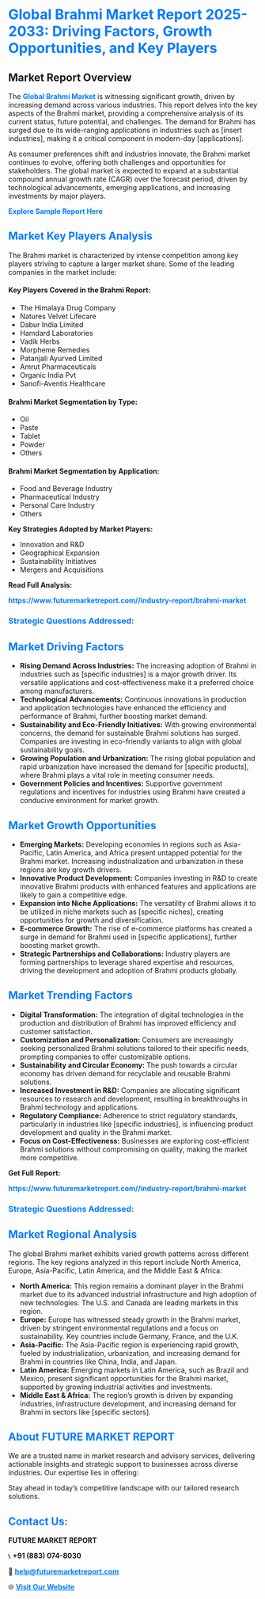 <h1 style="color: #007BFF;">Global Brahmi Market Report 2025-2033: Driving Factors, Growth Opportunities, and Key Players</h1>

<section id="overview">
<h2>Market Report Overview</h2>
<p>The <a href="https://www.futuremarketreport.com//industry-report/brahmi-market" style="color: #007BFF; text-decoration: none;"><strong>Global Brahmi Market</strong></a> is witnessing significant growth, driven by increasing demand across various industries. This report delves into the key aspects of the Brahmi market, providing a comprehensive analysis of its current status, future potential, and challenges. The demand for Brahmi has surged due to its wide-ranging applications in industries such as [insert industries], making it a critical component in modern-day [applications].</p>
<p>As consumer preferences shift and industries innovate, the Brahmi market continues to evolve, offering both challenges and opportunities for stakeholders. The global market is expected to expand at a substantial compound annual growth rate (CAGR) over the forecast period, driven by technological advancements, emerging applications, and increasing investments by major players.</p>
</section>

<section id="overview">
<p><a href="https://www.futuremarketreport.com//request-sample/reportId=79439" style="color: #007BFF; text-decoration: none;"><strong>Explore Sample Report Here</strong></a></p>
</section>

<section id="key-players">
<h2 style="color: #007BFF;">Market Key Players Analysis</h2>
<p>The Brahmi market is characterized by intense competition among key players striving to capture a larger market share. Some of the leading companies in the market include:</p>
<h4>Key Players Covered in the Brahmi Report:</h4>
<ul><li>The Himalaya Drug Company</li><li>Natures Velvet Lifecare</li><li>Dabur India Limited</li><li>Hamdard Laboratories</li><li>Vadik Herbs</li><li>Morpheme Remedies</li><li>Patanjali Ayurved Limited</li><li>Amrut Pharmaceuticals</li><li>Organic India Pvt</li><li>Sanofi-Aventis Healthcare</li></ul>
<h4>Brahmi Market Segmentation by Type:</h4>
<ul><li>Oil</li><li>Paste</li><li>Tablet</li><li>Powder</li><li>Others</li></ul>

<h4>Brahmi Market Segmentation by Application:</h4>
<ul><li>Food and Beverage Industry</li><li>Pharmaceutical Industry</li><li>Personal Care Industry</li><li>Others</li></ul>
<p><strong>Key Strategies Adopted by Market Players:</strong></p>
<ul>
<li>Innovation and R&D</li>
<li>Geographical Expansion</li>
<li>Sustainability Initiatives</li>
<li>Mergers and Acquisitions</li>
</ul>
</section>

<section>
<p><strong>Read Full Analysis: </strong></p><a href="https://www.futuremarketreport.com//industry-report/brahmi-market" style="color: #007BFF; text-decoration: none;"><strong>https://www.futuremarketreport.com//industry-report/brahmi-market</strong></a>
<h3 style="color: #007BFF;">Strategic Questions Addressed:</h3>
</section>

<section id="driving-factors">
<h2 style="color: #007BFF;">Market Driving Factors</h2>
<ul>
<li><strong>Rising Demand Across Industries:</strong> The increasing adoption of Brahmi in industries such as [specific industries] is a major growth driver. Its versatile applications and cost-effectiveness make it a preferred choice among manufacturers.</li>
<li><strong>Technological Advancements:</strong> Continuous innovations in production and application technologies have enhanced the efficiency and performance of Brahmi, further boosting market demand.</li>
<li><strong>Sustainability and Eco-Friendly Initiatives:</strong> With growing environmental concerns, the demand for sustainable Brahmi solutions has surged. Companies are investing in eco-friendly variants to align with global sustainability goals.</li>
<li><strong>Growing Population and Urbanization:</strong> The rising global population and rapid urbanization have increased the demand for [specific products], where Brahmi plays a vital role in meeting consumer needs.</li>
<li><strong>Government Policies and Incentives:</strong> Supportive government regulations and incentives for industries using Brahmi have created a conducive environment for market growth.</li>
</ul>
</section>

<section id="growth-opportunities">
<h2 style="color: #007BFF;">Market Growth Opportunities</h2>
<ul>
<li><strong>Emerging Markets:</strong> Developing economies in regions such as Asia-Pacific, Latin America, and Africa present untapped potential for the Brahmi market. Increasing industrialization and urbanization in these regions are key growth drivers.</li>
<li><strong>Innovative Product Development:</strong> Companies investing in R&D to create innovative Brahmi products with enhanced features and applications are likely to gain a competitive edge.</li>
<li><strong>Expansion into Niche Applications:</strong> The versatility of Brahmi allows it to be utilized in niche markets such as [specific niches], creating opportunities for growth and diversification.</li>
<li><strong>E-commerce Growth:</strong> The rise of e-commerce platforms has created a surge in demand for Brahmi used in [specific applications], further boosting market growth.</li>
<li><strong>Strategic Partnerships and Collaborations:</strong> Industry players are forming partnerships to leverage shared expertise and resources, driving the development and adoption of Brahmi products globally.</li>
</ul>
</section>

<section id="trending-factors">
<h2 style="color: #007BFF;">Market Trending Factors</h2>
<ul>
<li><strong>Digital Transformation:</strong> The integration of digital technologies in the production and distribution of Brahmi has improved efficiency and customer satisfaction.</li>
<li><strong>Customization and Personalization:</strong> Consumers are increasingly seeking personalized Brahmi solutions tailored to their specific needs, prompting companies to offer customizable options.</li>
<li><strong>Sustainability and Circular Economy:</strong> The push towards a circular economy has driven demand for recyclable and reusable Brahmi solutions.</li>
<li><strong>Increased Investment in R&D:</strong> Companies are allocating significant resources to research and development, resulting in breakthroughs in Brahmi technology and applications.</li>
<li><strong>Regulatory Compliance:</strong> Adherence to strict regulatory standards, particularly in industries like [specific industries], is influencing product development and quality in the Brahmi market.</li>
<li><strong>Focus on Cost-Effectiveness:</strong> Businesses are exploring cost-efficient Brahmi solutions without compromising on quality, making the market more competitive.</li>
</ul>
</section>

<section>
<p><strong>Get Full Report: </strong></p><a href="https://www.futuremarketreport.com//industry-report/brahmi-market" style="color: #007BFF; text-decoration: none;"><strong>https://www.futuremarketreport.com//industry-report/brahmi-market</strong></a>
<h3 style="color: #007BFF;">Strategic Questions Addressed:</h3>
</section>


<section id="regional-analysis">
<h2 style="color: #007BFF;">Market Regional Analysis</h2>
<p>The global Brahmi market exhibits varied growth patterns across different regions. The key regions analyzed in this report include North America, Europe, Asia-Pacific, Latin America, and the Middle East & Africa:</p>
<ul>
<li><strong>North America:</strong> This region remains a dominant player in the Brahmi market due to its advanced industrial infrastructure and high adoption of new technologies. The U.S. and Canada are leading markets in this region.</li>
<li><strong>Europe:</strong> Europe has witnessed steady growth in the Brahmi market, driven by stringent environmental regulations and a focus on sustainability. Key countries include Germany, France, and the U.K.</li>
<li><strong>Asia-Pacific:</strong> The Asia-Pacific region is experiencing rapid growth, fueled by industrialization, urbanization, and increasing demand for Brahmi in countries like China, India, and Japan.</li>
<li><strong>Latin America:</strong> Emerging markets in Latin America, such as Brazil and Mexico, present significant opportunities for the Brahmi market, supported by growing industrial activities and investments.</li>
<li><strong>Middle East & Africa:</strong> The region’s growth is driven by expanding industries, infrastructure development, and increasing demand for Brahmi in sectors like [specific sectors].</li>
</ul>
</section>

<footer>
<h2 style="color: #007BFF;">About FUTURE MARKET REPORT</h2>
<p>We are a trusted name in market research and advisory services, delivering actionable insights and strategic support to businesses across diverse industries. Our expertise lies in offering:</p>

<p>Stay ahead in today’s competitive landscape with our tailored research solutions.</p>

<h2 style="color: #007BFF;">Contact Us:</h2>
<p><strong>FUTURE MARKET REPORT</strong></p>
<p>📞 <strong>+91 (883) 074-8030</strong></p>
<p>📧 <strong><a href="mailto:help@futuremarketreport.com" style="color: #007BFF;">help@futuremarketreport.com</a></strong></p>
<p>🌐 <strong><a href="https://www.futuremarketreport.com/" style="color: #007BFF;">Visit Our Website</a></strong></p>
</footer>
